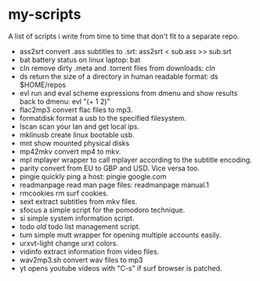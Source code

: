 my-scripts
==========

A list of scripts i write from time to time that don't fit to a separate repo.

- ass2srt        convert .ass subtitles to .srt: ass2srt < sub.ass >> sub.srt
- bat            battery status on linux laptop: bat
- cln            remove dirty .meta and .torrent files from downloads: cln
- ds             return the size of a directory in human readable format: ds $HOME/repos
- evl            run and eval scheme expressions from dmenu and show results back to dmenu: evl "(+ 1 2)"
- flac2mp3       convert flac files to mp3.
- formatdisk     format a usb to the specified filesystem.
- lscan		 scan your lan and get local ips.
- mklinusb	 create linux bootable usb.
- mnt            show mounted physical disks
- mp42mkv        convert mp4 to mkv.
- mpl            mplayer wrapper to call mplayer according to the subtitle encoding.
- parity         convert from EU to GBP and USD. Vice versa too.
- pingie         quickly ping a host: pingie google.com
- readmanpage    read man page files: readmanpage manual.1
- rmcookies      rm surf cookies.
- sext           extract subtitles from mkv files.
- sfocus	 a simple script for the pomodoro technique.
- si             simple system information script.
- todo           old todo list management script.
- tum            simple mutt wrapper for opening multiple accounts easily.
- urxvt-light    change urxt colors.
- vidinfo        extract information from video files.
- wav2mp3.sh     convert wav files to mp3
- yt             opens youtube videos with "C-s" if surf browser is patched.
